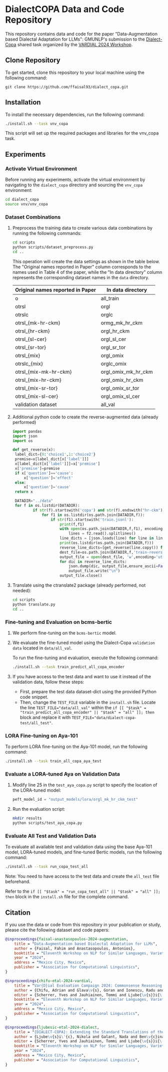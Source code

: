 # DialectCOPA Data and Code Repository

This repository contains data and code for the paper "Data-Augmentation based Dialectal Adaptation for LLMs": GMUNLP's submission to the [Dialect-Copa](https://sites.google.com/view/vardial-2024/shared-tasks/dialect-copa?authuser=0) shared task organized by the [VARDIAL 2024 Workshop](https://sites.google.com/view/vardial-2024/home).

## Clone Repository
To get started, clone this repository to your local machine using the following command:

```
git clone https://github.com/ffaisal93/dialect_copa.git
```

## Installation
To install the necessary dependencies, run the following command:

```bash
./install.sh --task vnv_copa
```

This script will set up the required packages and libraries for the vnv_copa task.

## Experiments
### Activate Virtual Environment
Before running any experiments, activate the virtual environment by navigating to the `dialect_copa` directory and sourcing the `vnv_copa` environment:

```bash
cd dialect_copa
source vnv/vnv_copa
```

### Dataset Combinations
1. Preprocess the training data to create various data combinations by running the following commands:
    ```bash
    cd scripts
    python scripts/dataset_preprocess.py
    cd ..
    ```

   This operation will create the data settings as shown in the table below. The "Original names reported in Paper" column corresponds to the names used in Table 4 of the paper, while the "In data directory" column represents the corresponding dataset names in the `data` directory.

   | Original names reported in Paper | In data directory |
   |-----------------------------------|------------------|
   | o                                 | all_train        |
   | otrsl                             | orgl             |
   | otrslc                            | orglc            |
   | otrsl_{mk-hr-ckm}                 | ormg_mk_hr_ckm   |
   | otrsl_{hr-ckm}                    | orgl_hr_ckm      |
   | otrsl_{sl-cer}                    | orgl_sl_cer      |
   | otrsl_{sr-tor}                    | orgl_sr_tor      |
   | otrsl_{mix}                       | orgl_omix        |
   | otrslc_{mix}                      | orglc_omix       |
   | otrsl_{mix-mk-hr-ckm}             | orgl_omix_mk_hr_ckm |
   | otrsl_{mix-hr-ckm}                | orgl_omix_hr_ckm |
   | otrsl_{mix-sr-tor}                | orgl_omix_sr_tor |
   | otrsl_{mix-sl-cer}                | orgl_omix_sl_cer |
   | validation dataset                | all_val          |
2. Additional python code to create the reverse-augmented data (already performed)
   ```python
   import pandas
   import json
   import os
   
   def get_reverse(x):
    label_dict={0:'choice1',1:'choice2'}
    premise=x[label_dict[x['label']]]
    x[label_dict[x['label']]]=x['premise']
    x['premise']=premise
    if x['question']=='cause':
        x['question']='effect'
    else:
        x['question']='cause'
    return x

    DATADIR="../data"
    for f in os.listdir(DATADIR):
            if str(f).startswith('copa') and str(f).endswith("hr-ckm"):
                for f1 in os.listdir(os.path.join(DATADIR,f)):
                    if str(f1).startswith('train.jsonl'):
                        print(f,f1)
                        with open(os.path.join(DATADIR,f,f1), encoding="utf-8") as f2:
                            lines = f2.read().splitlines()
                        line_dicts = [json.loads(line) for line in lines]
                        print(os.listdir(os.path.join(DATADIR,f)))
                        reverse_line_dicts=[get_reverse(line.copy()) for line in line_dicts]
                        dest_file=os.path.join(DATADIR,f,'train-reverse.jsonl' )
                        output_file = open(dest_file, 'w',encoding='utf-8')
                        for dic in reverse_line_dicts:
                            json.dump(dic, output_file,ensure_ascii=False) 
                            output_file.write("\n")
                        output_file.close()
   ```
3. Translate using the ctranslate2 package (already performed, not needed):
   ```bash
   cd scripts
   python translate.py
   cd ..
   ```

   

### Fine-tuning and Evaluation on bcms-bertic
1. We perform fine-tuning on the `bcms-bertic` model.
2. We evaluate the fine-tuned model using the Dialect-Copa `validation data` located in `data/all_val`.

   To run the fine-tuning and evaluation, execute the following command:

   ```bash
   ./install.sh --task train_predict_all_copa_encoder
   ```

3. If you have access to the test data and want to use it instead of the validation data, follow these steps:
   - First, prepare the test data dataset-dict using the provided Python code snippet.
   - Then, change the `TEST_FILE` variable in the `install.sh` file. Locate the line `TEST_FILE="data/all_val"` within the `if [[ "$task" = "train_predict_all_copa_encoder" || "$task" = "all" ]]; then` block and replace it with `TEST_FILE="data/dialect-copa-test/all_test"`.

### LORA Fine-tuning on Aya-101
To perform LORA fine-tuning on the Aya-101 model, run the following command:

```bash
./install.sh --task train_all_copa_aya_test
```

### Evaluate a LORA-tuned Aya on Validation Data
1. Modify line 25 in the `test_aya_copa.py` script to specify the location of the LORA-tuned model:

   ```python
   peft_model_id = "output_models/lora/orgl_mk_hr_ckm_test"
   ```

2. Run the evaluation script:

   ```bash
   mkdir results
   python scripts/test_aya_copa.py
   ```

### Evaluate All Test and Validation Data
To evaluate all available test and validation data using the base Aya-101 model, LORA-tuned models, and fine-tuned Bertic models, run the following command:

```bash
./install.sh --task run_copa_test_all
```

Note: You need to have access to the test data and create the `all_test` file beforehand.

Refer to the `if [[ "$task" = "run_copa_test_all" || "$task" = "all" ]]; then` block in the `install.sh` file for the complete command.

## Citation
If you use the data or code from this repository in your publication or study, please cite the following dataset and code papers:

```bibtex
@inproceedings{faisal-anastasopoulos-2024-augmentation,
    title = "Data-Augmentation based Dialectal Adaptation for LLMs",
    author = {Faisal, Fahim and Anastasopoulos, Antonios},
    booktitle = "Eleventh Workshop on NLP for Similar Languages, Varieties and Dialects (VarDial 2024)",
    year = "2024",
    address = "Mexico City, Mexico",
    publisher = "Association for Computational Linguistics",
}
```

```bibtex
@inproceedings{chifu-etal-2024-vardial,
    title = "Var{D}ial Evaluation Campaign 2024: Commonsense Reasoning in Dialects and Multi-Label Similar Language Identification",
    author = {Chifu, Adrian and Glava\v{s}, Goran and Ionescu, Radu and Ljube\v{s}i\'{c}, Nikola and Mileti\'{c}, Aleksandra and Mileti\'{c}, Filip and Scherrer, Yves and Vuli\'{c}, Ivan},
    editor = {Scherrer, Yves and Jauhiainen, Tommi and Ljube{\v{s}}i{\'c}, Nikola and Nakov, Preslav and Tiedemann, J{\"o}rg and Zampieri, Marcos},
    booktitle = "Eleventh Workshop on NLP for Similar Languages, Varieties and Dialects (VarDial 2024)",
    year = "2024",
    address = "Mexico City, Mexico",
    publisher = "Association for Computational Linguistics",
}
```

```bibtex
@inproceedings{ljubesic-etal-2024-dialect,
    title = "{DIALECT-COPA}: Extending the Standard Translations of the {COPA} Causal Commonsense Reasoning Dataset to South Slavic Dialects",
    author = {Ljube\v{s}i\'{c}, Nikola and Galant, Nada and Ben\v{c}ina, Sonja and \v{C}ibej, Jaka and Milosavljevi\'{c}, Stefan and Rupnik, Peter and Kuzman, Taja},
    editor = {Scherrer, Yves and Jauhiainen, Tommi and Ljube{\v{s}}i{\'c}, Nikola and Nakov, Preslav and Tiedemann, J{\"o}rg and Zampieri, Marcos},
    booktitle = "Eleventh Workshop on NLP for Similar Languages, Varieties and Dialects (VarDial 2024)", 
    year = "2024",
    address = "Mexico City, Mexico",
    publisher = "Association for Computational Linguistics",
}
```

